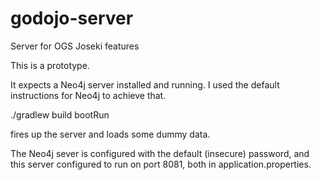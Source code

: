 # godojo-server
Server for OGS Joseki features

This is a prototype.

It expects a Neo4j server installed and running.  I used the default instructions for Neo4j to achieve that.

./gradlew build bootRun

fires up the server and loads some dummy data.

The Neo4j sever is configured with the default (insecure) password, and this server configured to run on port 8081, both in application.properties.

